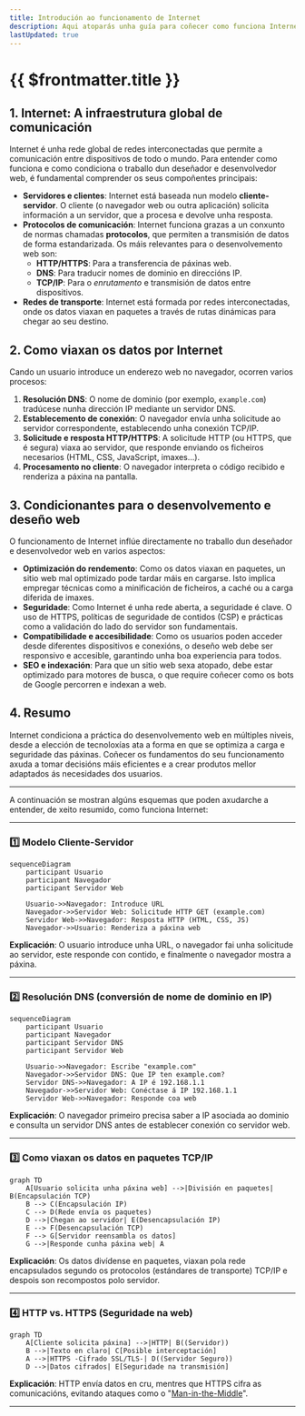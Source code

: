 ```yaml
---
title: Introdución ao funcionamento de Internet
description: Aqui atoparás unha guía para coñecer como funciona Internet
lastUpdated: true
---
```


# {{ $frontmatter.title }}

## 1. Internet: A infraestrutura global de comunicación

Internet é unha rede global de redes interconectadas que permite a comunicación entre dispositivos de todo o mundo. Para entender como funciona e como condiciona o traballo dun deseñador e desenvolvedor web, é fundamental comprender os seus compoñentes principais:

- **Servidores e clientes**: Internet está baseada nun modelo **cliente-servidor**. O cliente (o navegador web ou outra aplicación) solicita información a un servidor, que a procesa e devolve unha resposta.
- **Protocolos de comunicación**: Internet funciona grazas a un conxunto de normas chamadas **protocolos**, que permiten a transmisión de datos de forma estandarizada. Os máis relevantes para o desenvolvemento web son:
  - **HTTP/HTTPS**: Para a transferencia de páxinas web.
  - **DNS**: Para traducir nomes de dominio en direccións IP.
  - **TCP/IP**: Para o *enrutamento* e transmisión de datos entre dispositivos.
- **Redes de transporte**: Internet está formada por redes interconectadas, onde os datos viaxan en paquetes a través de rutas dinámicas para chegar ao seu destino.

## 2. Como viaxan os datos por Internet

Cando un usuario introduce un enderezo web no navegador, ocorren varios procesos:

1. **Resolución DNS**: O nome de dominio (por exemplo, `example.com`) tradúcese nunha dirección IP mediante un servidor DNS.
2. **Establecemento de conexión**: O navegador envía unha solicitude ao servidor correspondente, establecendo unha conexión TCP/IP.
3. **Solicitude e resposta HTTP/HTTPS**: A solicitude HTTP (ou HTTPS, que é segura) viaxa ao servidor, que responde enviando os ficheiros necesarios (HTML, CSS, JavaScript, imaxes...).
4. **Procesamento no cliente**: O navegador interpreta o código recibido e renderiza a páxina na pantalla.

## 3. Condicionantes para o desenvolvemento e deseño web

O funcionamento de Internet inflúe directamente no traballo dun deseñador e desenvolvedor web en varios aspectos:

- **Optimización do rendemento**: Como os datos viaxan en paquetes, un sitio web mal optimizado pode tardar máis en cargarse. Isto implica empregar técnicas como a minificación de ficheiros, a caché ou a carga diferida de imaxes.
- **Seguridade**: Como Internet é unha rede aberta, a seguridade é clave. O uso de HTTPS, políticas de seguridade de contidos (CSP) e prácticas como a validación do lado do servidor son fundamentais.
- **Compatibilidade e accesibilidade**: Como os usuarios poden acceder desde diferentes dispositivos e conexións, o deseño web debe ser responsivo e accesible, garantindo unha boa experiencia para todos.
- **SEO e indexación**: Para que un sitio web sexa atopado, debe estar optimizado para motores de busca, o que require coñecer como os bots de Google percorren e indexan a web.

## 4. Resumo

Internet condiciona a práctica do desenvolvemento web en múltiples niveis, desde a elección de tecnoloxías ata a forma en que se optimiza a carga e seguridade das páxinas. Coñecer os fundamentos do seu funcionamento axuda a tomar decisións máis eficientes e a crear produtos mellor adaptados ás necesidades dos usuarios.

---

A continuación se mostran algúns esquemas que poden axudarche a entender, de xeito resumido, como funciona Internet:

------

### 1️⃣ Modelo Cliente-Servidor

```mermaid
sequenceDiagram
    participant Usuario
    participant Navegador
    participant Servidor Web

    Usuario->>Navegador: Introduce URL
    Navegador->>Servidor Web: Solicitude HTTP GET (example.com)
    Servidor Web->>Navegador: Resposta HTTP (HTML, CSS, JS)
    Navegador->>Usuario: Renderiza a páxina web
```

**Explicación**: O usuario introduce unha URL, o navegador fai unha solicitude ao servidor, este responde con contido, e finalmente o navegador mostra a páxina.

------

### 2️⃣ Resolución DNS (conversión de nome de dominio en IP)

```mermaid
sequenceDiagram
    participant Usuario
    participant Navegador
    participant Servidor DNS
    participant Servidor Web

    Usuario->>Navegador: Escribe "example.com"
    Navegador->>Servidor DNS: Que IP ten example.com?
    Servidor DNS->>Navegador: A IP é 192.168.1.1
    Navegador->>Servidor Web: Conéctase á IP 192.168.1.1
    Servidor Web->>Navegador: Responde coa web
```

**Explicación**: O navegador primeiro precisa saber a IP asociada ao dominio e consulta un servidor DNS antes de establecer conexión co servidor web.

------

### 3️⃣ Como viaxan os datos en paquetes TCP/IP

```mermaid
graph TD
    A[Usuario solicita unha páxina web] -->|División en paquetes| B(Encapsulación TCP)
    B --> C(Encapsulación IP)
    C --> D(Rede envía os paquetes)
    D -->|Chegan ao servidor| E(Desencapsulación IP)
    E --> F(Desencapsulación TCP)
    F --> G[Servidor reensambla os datos]
    G -->|Responde cunha páxina web| A
```

**Explicación**: Os datos divídense en paquetes, viaxan pola rede encapsulados segundo os protocolos (estándares de transporte) TCP/IP e despois son recompostos polo servidor.

------

### 4️⃣ HTTP vs. HTTPS (Seguridade na web)

```mermaid
graph TD
    A[Cliente solicita páxina] -->|HTTP| B((Servidor))
    B -->|Texto en claro| C[Posible interceptación]
    A -->|HTTPS -Cifrado SSL/TLS-| D((Servidor Seguro))
    D -->|Datos cifrados| E[Seguridade na transmisión]
```

**Explicación**: HTTP envía datos en cru, mentres que HTTPS cifra as comunicacións, evitando ataques como o "[Man-in-the-Middle](https://www.incibe.es/empresas/blog/el-ataque-del-man-middle-empresa-riesgos-y-formas-evitarlo)".

------

